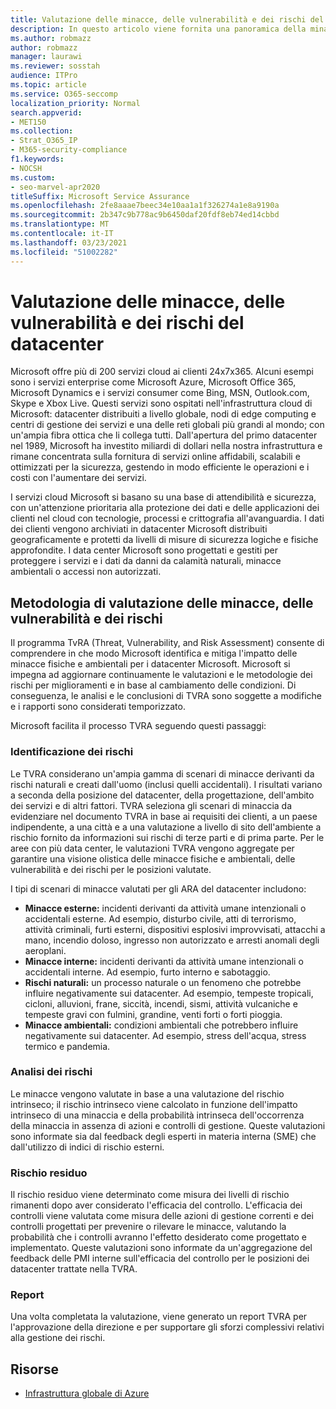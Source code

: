 ```yaml
---
title: Valutazione delle minacce, delle vulnerabilità e dei rischi del datacenter
description: In questo articolo viene fornita una panoramica della minaccia, della vulnerabilità e della valutazione dei rischi del datacenter in Microsoft 365.
ms.author: robmazz
author: robmazz
manager: laurawi
ms.reviewer: sosstah
audience: ITPro
ms.topic: article
ms.service: O365-seccomp
localization_priority: Normal
search.appverid:
- MET150
ms.collection:
- Strat_O365_IP
- M365-security-compliance
f1.keywords:
- NOCSH
ms.custom:
- seo-marvel-apr2020
titleSuffix: Microsoft Service Assurance
ms.openlocfilehash: 2fe8aaae7beec34e10aa1a1f326274a1e8a9190a
ms.sourcegitcommit: 2b347c9b778ac9b6450daf20fdf8eb74ed14cbbd
ms.translationtype: MT
ms.contentlocale: it-IT
ms.lasthandoff: 03/23/2021
ms.locfileid: "51002282"
---
```

# <a name="datacenter-threat-vulnerability-and-risk-assessment"></a>Valutazione delle minacce, delle vulnerabilità e dei rischi del datacenter

Microsoft offre più di 200 servizi cloud ai clienti 24x7x365. Alcuni esempi sono i servizi enterprise come Microsoft Azure, Microsoft Office 365, Microsoft Dynamics e i servizi consumer come Bing, MSN, Outlook.com, Skype e Xbox Live. Questi servizi sono ospitati nell'infrastruttura cloud di Microsoft: datacenter distribuiti a livello globale, nodi di edge computing e centri di gestione dei servizi e una delle reti globali più grandi al mondo; con un'ampia fibra ottica che li collega tutti. Dall'apertura del primo datacenter nel 1989, Microsoft ha investito miliardi di dollari nella nostra infrastruttura e rimane concentrata sulla fornitura di servizi online affidabili, scalabili e ottimizzati per la sicurezza, gestendo in modo efficiente le operazioni e i costi con l'aumentare dei servizi.

I servizi cloud Microsoft si basano su una base di attendibilità e sicurezza, con un'attenzione prioritaria alla protezione dei dati e delle applicazioni dei clienti nel cloud con tecnologie, processi e crittografia all'avanguardia. I dati dei clienti vengono archiviati in datacenter Microsoft distribuiti geograficamente e protetti da livelli di misure di sicurezza logiche e fisiche approfondite. I data center Microsoft sono progettati e gestiti per proteggere i servizi e i dati da danni da calamità naturali, minacce ambientali o accessi non autorizzati.

## <a name="threat-vulnerability-and-risk-assessment-methodology"></a>Metodologia di valutazione delle minacce, delle vulnerabilità e dei rischi

Il programma TvRA (Threat, Vulnerability, and Risk Assessment) consente di comprendere in che modo Microsoft identifica e mitiga l'impatto delle minacce fisiche e ambientali per i datacenter Microsoft. Microsoft si impegna ad aggiornare continuamente le valutazioni e le metodologie dei rischi per miglioramenti e in base al cambiamento delle condizioni. Di conseguenza, le analisi e le conclusioni di TVRA sono soggette a modifiche e i rapporti sono considerati temporizzato.

Microsoft facilita il processo TVRA seguendo questi passaggi:

### <a name="risk-identification"></a>Identificazione dei rischi

Le TVRA considerano un'ampia gamma di scenari di minacce derivanti da rischi naturali e creati dall'uomo (inclusi quelli accidentali). I risultati variano a seconda della posizione del datacenter, della progettazione, dell'ambito dei servizi e di altri fattori. TVRA seleziona gli scenari di minaccia da evidenziare nel documento TVRA in base ai requisiti dei clienti, a un paese indipendente, a una città e a una valutazione a livello di sito dell'ambiente a rischio fornito da informazioni sui rischi di terze parti e di prima parte. Per le aree con più data center, le valutazioni TVRA vengono aggregate per garantire una visione olistica delle minacce fisiche e ambientali, delle vulnerabilità e dei rischi per le posizioni valutate.

I tipi di scenari di minacce valutati per gli ARA del datacenter includono:

- **Minacce esterne:** incidenti derivanti da attività umane intenzionali o accidentali esterne. Ad esempio, disturbo civile, atti di terrorismo, attività criminali, furti esterni, dispositivi esplosivi improvvisati, attacchi a mano, incendio doloso, ingresso non autorizzato e arresti anomali degli aeroplani.
- **Minacce interne:** incidenti derivanti da attività umane intenzionali o accidentali interne. Ad esempio, furto interno e sabotaggio.
- **Rischi naturali:** un processo naturale o un fenomeno che potrebbe influire negativamente sui datacenter. Ad esempio, tempeste tropicali, cicloni, alluvioni, frane, siccità, incendi, sismi, attività vulcaniche e tempeste gravi con fulmini, grandine, venti forti o forti pioggia.
- **Minacce ambientali:** condizioni ambientali che potrebbero influire negativamente sui datacenter. Ad esempio, stress dell'acqua, stress termico e pandemia.

### <a name="risk-analysis"></a>Analisi dei rischi

Le minacce vengono valutate in base a una valutazione del rischio intrinseco; il rischio intrinseco viene calcolato in funzione dell'impatto intrinseco di una minaccia e della probabilità intrinseca dell'occorrenza della minaccia in assenza di azioni e controlli di gestione. Queste valutazioni sono informate sia dal feedback degli esperti in materia interna (SME) che dall'utilizzo di indici di rischio esterni.

### <a name="residual-risk"></a>Rischio residuo

Il rischio residuo viene determinato come misura dei livelli di rischio rimanenti dopo aver considerato l'efficacia del controllo. L'efficacia dei controlli viene valutata come misura delle azioni di gestione correnti e dei controlli progettati per prevenire o rilevare le minacce, valutando la probabilità che i controlli avranno l'effetto desiderato come progettato e implementato. Queste valutazioni sono informate da un'aggregazione del feedback delle PMI interne sull'efficacia del controllo per le posizioni dei datacenter trattate nella TVRA.

### <a name="report"></a>Report

Una volta completata la valutazione, viene generato un report TVRA per l'approvazione della direzione e per supportare gli sforzi complessivi relativi alla gestione dei rischi.

## <a name="resources"></a>Risorse

- [Infrastruttura globale di Azure](https://www.microsoft.com/datacenters)
